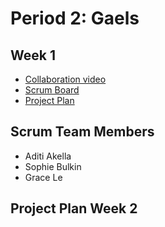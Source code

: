 # Period 2: Gaels
## Week 1
* [Collaboration video](https://youtu.be/rLajlcMSnqM)
* [Scrum Board](https://docs.google.com/spreadsheets/d/12443IJhg4GRvcSBd0loJhf6FoQ2Q2dtlW5ISFfuDaM8/edit?usp=sharing)
* [Project Plan](https://docs.google.com/document/d/1wBFv8xEiTdBYL12SreRxs_ixNCXaxFt93r1jJ1S14m4/edit?usp=sharing)
## Scrum Team Members
* Aditi Akella
* Sophie Bulkin
* Grace Le
## Project Plan Week 2
